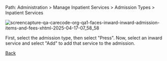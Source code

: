 Path: Administration > Manage  Inpatient Services > Admission Types >  Inpatient Services

![screencapture-qa-carecode-org-qa1-faces-inward-inward-admission-items-and-fees-xhtml-2025-04-17-07_58_58](https://github.com/user-attachments/assets/1a4d0664-0546-49b9-bd05-23a09ab1f65c)

First, select the admission type, then select "Press". Now, select an inward service and select "Add" to add that service to the admission. 


[Back](https://github.com/hmislk/hmis/wiki/Manage-Inpatient-Services)
